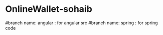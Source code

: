 # OnlineWallet-sohaib
#branch name: angular : for angular src
#branch name: spring : for spring code
